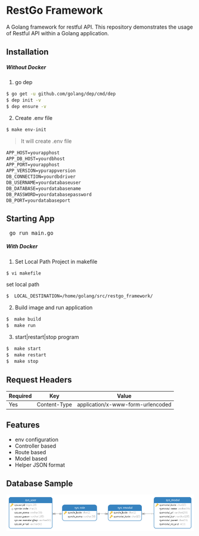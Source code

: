 # RestGo Framework
A Golang framework for restful API. This repository demonstrates the usage of Restful API within a Golang application.

## Installation
##### Without Docker
1. go dep 
```bash
$ go get -u github.com/golang/dep/cmd/dep
$ dep init -v
$ dep ensure -v
```
2. Create .env file
```bash
$ make env-init
```
> It will create .env file
```
APP_HOST=yourapphost
APP_DB_HOST=yourdbhost
APP_PORT=yourapphost
APP_VERSION=ypurappversion
DB_CONNECTION=yourdbdriver
DB_USERNAME=yourdatabaseuser
DB_DATABASE=yourdatabasename
DB_PASSWORD=yourdatabasepassword
DB_PORT=yourdatabaseport
```

## Starting App
<pre>
 go run main.go
</pre>

##### With Docker
1. Set Local Path Project in makefile
```bash
$ vi makefile
```
set local path
```bash
$  LOCAL_DESTINATION=/home/golang/src/restgo_framework/
```
2. Build image and run application
```bash
$  make build 
$  make run 
```
3. start|restart|stop program
```bash
$  make start 
$  make restart 
$  make stop 
```

## Request Headers
<table>
    <thead>
        <tr>
            <th><strong>Required</strong></th>
            <th><strong>Key</strong></th>
            <th><strong>Value</strong></th>
        </tr>
    </thead>
    <tbody>
        <tr>
            <td>Yes</td>
            <td>Content-Type</td>
            <td>application/x-www-form-urlencoded</td>
        </tr>
    </tbody>
</table>

## Features
- env configuration
- Controller based
- Route based
- Model based
- Helper JSON format

## Database Sample
![alt tag](https://github.com/lonerzacky/restgo_framework/blob/master/diagram.png)


